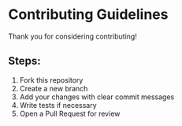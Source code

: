 # Contributing Guidelines

Thank you for considering contributing!

## Steps:
1. Fork this repository
2. Create a new branch
3. Add your changes with clear commit messages
4. Write tests if necessary
5. Open a Pull Request for review
